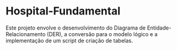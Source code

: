 # Hospital-Fundamental
Este projeto envolve o desenvolvimento do Diagrama de Entidade-Relacionamento (DER), a conversão para o modelo lógico e a implementação de um script de criação de tabelas. 
